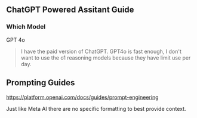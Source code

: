 ## ChatGPT Powered Assitant Guide

### Which Model

GPT 4o

> I have the paid version of ChatGPT.  GPT4o is fast enough, I don't want to use the o1 reasoning models because they have limit use per day.

## Prompting Guides

https://platform.openai.com/docs/guides/prompt-engineering

Just like Meta AI there are no specific formatting to best provide context.